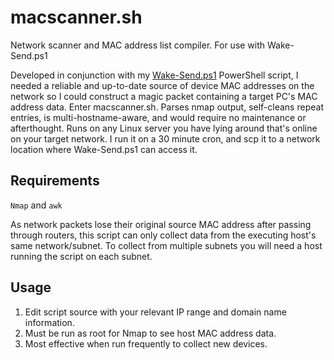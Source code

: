 # macscanner.sh
Network scanner and MAC address list compiler. For use with Wake-Send.ps1

Developed in conjunction with my [Wake-Send.ps1](https://github.com/a-abella/Wake-Send.ps1) PowerShell script, I needed a reliable and up-to-date source of device MAC addresses on the network so I could construct a magic packet containing a target PC's MAC address data. Enter macscanner.sh. Parses nmap output, self-cleans repeat entries, is multi-hostname-aware, and would require no maintenance or afterthought. Runs on any Linux server you have lying around that's online on your target network. I run it on a 30 minute cron, and scp it to a network location where Wake-Send.ps1 can access it.

## Requirements ##
<code>Nmap</code> and <code>awk</code>

As network packets lose their original source MAC address after passing through routers, this script can only collect data from the executing host's same network/subnet. To collect from multiple subnets you will need a host running the script on each subnet.

## Usage ##
1. Edit script source with your relevant IP range and domain name information.
2. Must be run as root for Nmap to see host MAC address data.
3. Most effective when run frequently to collect new devices.
